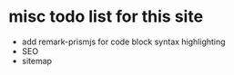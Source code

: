 # misc todo list for this site

- add remark-prismjs for code block syntax highlighting
- SEO
- sitemap
